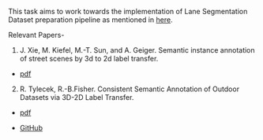 This task aims to work towards the implementation of Lane Segmentation Dataset preparation pipeline as mentioned in [here](https://arxiv.org/pdf/1803.06184.pdf).

Relevant Papers- 
1. J. Xie, M. Kiefel, M.-T. Sun, and A. Geiger. Semantic instance annotation of street scenes by 3d to 2d label transfer.
  - [pdf](http://www.cvlibs.net/publications/Xie2016CVPR.pdf)

2. R. Tylecek, R.-B.Fisher. Consistent Semantic Annotation of Outdoor Datasets via 3D-2D Label Transfer.
  - [pdf](https://www.mdpi.com/1424-8220/18/7/2249/htm)
  
  - [GitHub](https://github.com/rtylecek/rosemat)

